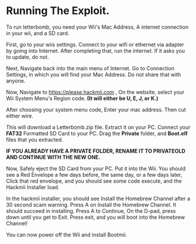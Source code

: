 # Running The Exploit.

To run letterbomb, you need your Wii's Mac Address, A internet connection in your wii, and a SD card.

First, go to your wiis settings. Connect to your wifi or ethernet via adapter by going into Internet. After completing that, run the internet. If it asks you to update, do not.

Next, Navigate back into the main menu of Internet. Go to Connection Settings, in which you will find your Mac Address. Do not share that with anyone.

Now, Navigate to https://please.hackmii.com , On the website, select your Wii System Menu's Region code. **(It will either be U, E, J, or K.)** 

After choosing your system menu code, Enter your mac address. Then cut either wire.
 
This will download a Letterbomb.zip file. Extract it on your PC. Connect your **FAT32** Formatted SD Card to your PC. Drag the **Private** folder, and **Boot.elf** files that you extracted.

**IF YOU ALREADY HAVE A PRIVATE FOLDER, RENAME IT TO PRIVATEOLD AND CONTINUE WITH THE NEW ONE.**

Now, Safely eject the SD Card from your PC. Put it into the Wii. You should see a Red Envelope a few days before, the same day, or a few days later, Click that red envelope, and you should see some code execute, and the Hackmii Installer load.

In the hackmii installer, you should see Install the Homebrew Channel after a 30 second scam warning. Press A on Install the Homebrew Channel. It should succeed in installing. Press A to Continue, On the D-pad, press down until you get to Exit. Press exit, and you will boot into the Homebrew Channel!

You can now power off the Wii and install Bootmii.
